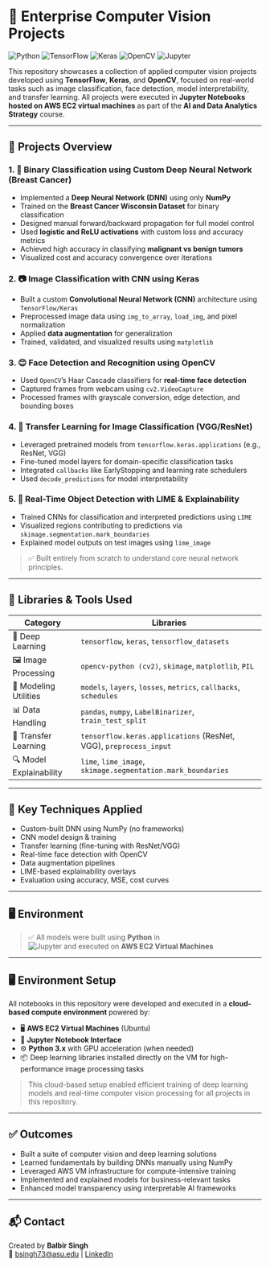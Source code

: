 # 🧠 Enterprise Computer Vision Projects

![Python](https://img.shields.io/badge/Python-3.9-blue?logo=python)
![TensorFlow](https://img.shields.io/badge/TensorFlow-2.x-orange?logo=tensorflow)
![Keras](https://img.shields.io/badge/Keras-API-red?logo=keras)
![OpenCV](https://img.shields.io/badge/OpenCV-4.x-green?logo=opencv)
![Jupyter](https://img.shields.io/badge/Jupyter-Notebook-orange?logo=jupyter)

This repository showcases a collection of applied computer vision projects developed using **TensorFlow**, **Keras**, and **OpenCV**, focused on real-world tasks such as image classification, face detection, model interpretability, and transfer learning. All projects were executed in **Jupyter Notebooks hosted on AWS EC2 virtual machines** as part of the **AI and Data Analytics Strategy** course.


---

## 📁 Projects Overview

### 1. 🔬 Binary Classification using Custom Deep Neural Network (Breast Cancer)
- Implemented a **Deep Neural Network (DNN)** using only **NumPy**
- Trained on the **Breast Cancer Wisconsin Dataset** for binary classification
- Designed manual forward/backward propagation for full model control
- Used **logistic and ReLU activations** with custom loss and accuracy metrics
- Achieved high accuracy in classifying **malignant vs benign tumors**
- Visualized cost and accuracy convergence over iterations

### 2. 📷 Image Classification with CNN using Keras
- Built a custom **Convolutional Neural Network (CNN)** architecture using `TensorFlow/Keras`
- Preprocessed image data using `img_to_array`, `load_img`, and pixel normalization
- Applied **data augmentation** for generalization
- Trained, validated, and visualized results using `matplotlib`

### 3. 😊 Face Detection and Recognition using OpenCV
- Used `OpenCV`’s Haar Cascade classifiers for **real-time face detection**
- Captured frames from webcam using `cv2.VideoCapture`
- Processed frames with grayscale conversion, edge detection, and bounding boxes

### 4. 🧠 Transfer Learning for Image Classification (VGG/ResNet)
- Leveraged pretrained models from `tensorflow.keras.applications` (e.g., ResNet, VGG)
- Fine-tuned model layers for domain-specific classification tasks
- Integrated `callbacks` like EarlyStopping and learning rate schedulers
- Used `decode_predictions` for model interpretability

### 5. 🎯 Real-Time Object Detection with LIME & Explainability
- Trained CNNs for classification and interpreted predictions using `LIME`
- Visualized regions contributing to predictions via `skimage.segmentation.mark_boundaries`
- Explained model outputs on test images using `lime_image`

> ✅ Built entirely from scratch to understand core neural network principles.
---

## 🧰 Libraries & Tools Used

| Category              | Libraries                                                                 |
|-----------------------|---------------------------------------------------------------------------|
| 🧠 Deep Learning       | `tensorflow`, `keras`, `tensorflow_datasets`                              |
| 🖼️ Image Processing    | `opencv-python (cv2)`, `skimage`, `matplotlib`, `PIL`                     |
| 🧪 Modeling Utilities  | `models`, `layers`, `losses`, `metrics`, `callbacks`, `schedules`         |
| 📊 Data Handling       | `pandas`, `numpy`, `LabelBinarizer`, `train_test_split`                  |
| 🧠 Transfer Learning   | `tensorflow.keras.applications` (ResNet, VGG), `preprocess_input`         |
| 🔍 Model Explainability| `lime`, `lime_image`, `skimage.segmentation.mark_boundaries`             |

---

## 📌 Key Techniques Applied

- Custom-built DNN using NumPy (no frameworks)
- CNN model design & training
- Transfer learning (fine-tuning with ResNet/VGG)
- Real-time face detection with OpenCV
- Data augmentation pipelines
- LIME-based explainability overlays
- Evaluation using accuracy, MSE, cost curves

---

## 🖥️ Environment

> ✅ All models were built using **Python** in  
> ![Jupyter](https://img.shields.io/badge/Jupyter-Notebook-orange?logo=jupyter) and executed on **AWS EC2 Virtual Machines**

---
## 🖥️ Environment Setup

All notebooks in this repository were developed and executed in a **cloud-based compute environment** powered by:

- 🖥️ **AWS EC2 Virtual Machines** (Ubuntu)
- 📒 **Jupyter Notebook Interface**
- ⚙️ **Python 3.x** with GPU acceleration (when needed)
- 📦 Deep learning libraries installed directly on the VM for high-performance image processing tasks

> This cloud-based setup enabled efficient training of deep learning models and real-time computer vision processing for all projects in this repository.

---

## ✅ Outcomes

- Built a suite of computer vision and deep learning solutions
- Learned fundamentals by building DNNs manually using NumPy
- Leveraged AWS VM infrastructure for compute-intensive training
- Implemented and explained models for business-relevant tasks
- Enhanced model transparency using interpretable AI frameworks

---

## 📬 Contact

Created by **Balbir Singh**  
📧 bsingh73@asu.edu | [LinkedIn](https://www.linkedin.com/in/balbir-singh27/)

